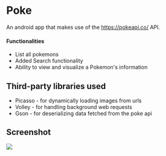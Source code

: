 # Poke

An android app that makes use of the https://pokeapi.co/ API.

#### Functionalities
* List all pokemons
* Added Search functionality
* Ability to view and visualize a Pokemon's information

## Third-party libraries used
* Picasso - for dynamically loading images from urls
* Volley - for handling background web requests
* Gson - for deserializing data fetched from the poke api

## Screenshot
<img src="https://i.imgur.com/yNdARge.png">
